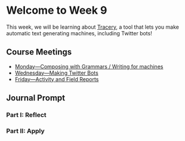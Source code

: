 # Welcome to Week 9

This week, we will be learning about [Tracery](http://tracery.io/), a tool that lets you make automatic text generating machines, including Twitter bots!

## Course Meetings

* [Monday—Composing with Grammars / Writing for machines](day25.md)
* [Wednesday—Making Twitter Bots](day26.md)
* [Friday—Activity and Field Reports](day27.md)

## Journal Prompt

### Part I: Reflect

### Part II: Apply